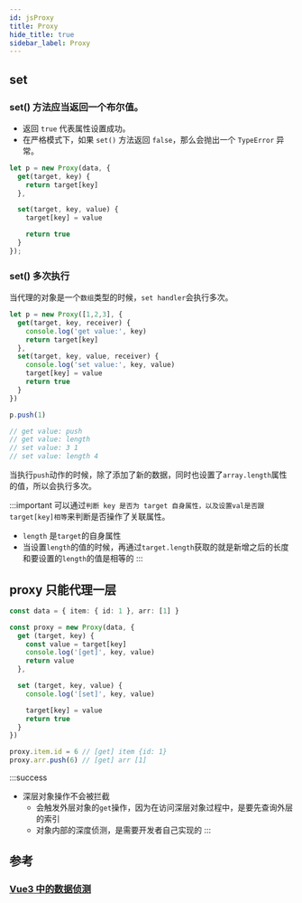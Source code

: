 ```yaml
---
id: jsProxy
title: Proxy
hide_title: true
sidebar_label: Proxy
---
```


## set

### set() 方法应当返回一个布尔值。

- 返回 `true` 代表属性设置成功。
- 在严格模式下，如果 `set()` 方法返回 `false`，那么会抛出一个 `TypeError` 异常。

```typescript {9}
let p = new Proxy(data, {
  get(target, key) {
    return target[key]
  },

  set(target, key, value) {
    target[key] = value

    return true
  }
});
```

### set() 多次执行

当代理的对象是一个`数组`类型的时候，`set handler`会执行多次。

```typescript
let p = new Proxy([1,2,3], {
  get(target, key, receiver) {
    console.log('get value:', key)
    return target[key]
  },
  set(target, key, value, receiver) {
    console.log('set value:', key, value)
    target[key] = value
    return true
  }
})

p.push(1)

// get value: push
// get value: length
// set value: 3 1
// set value: length 4
```

当执行`push`动作的时候，除了添加了新的数据，同时也设置了`array.length`属性的值，所以会执行多次。

:::important
可以通过`判断 key 是否为 target 自身属性，以及设置val是否跟target[key]相等`来判断是否操作了关联属性。
  - `length` 是`target`的自身属性
  - 当设置`length`的值的时候，再通过`target.length`获取的就是新增之后的长度和要设置的`length`的值是相等的
:::

## proxy 只能代理一层

```typescript {18,19}
const data = { item: { id: 1 }, arr: [1] }

const proxy = new Proxy(data, {
  get (target, key) {
    const value = target[key]
    console.log('[get]', key, value)
    return value
  },

  set (target, key, value) {
    console.log('[set]', key, value)

    target[key] = value
    return true
  }
})

proxy.item.id = 6 // [get] item {id: 1}
proxy.arr.push(6) // [get] arr [1]
```

:::success

- 深层对象操作不会被拦截
  - 会触发外层对象的`get`操作，因为在访问深层对象过程中，是要先查询外层的索引
  - 对象内部的深度侦测，是需要开发者自己实现的
:::

## 参考

### [Vue3 中的数据侦测](https://juejin.cn/post/6844903957807169549)
